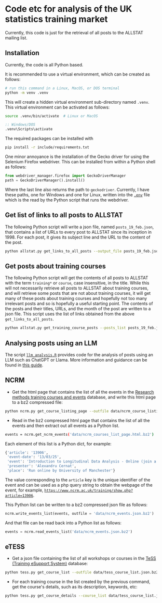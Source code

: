 # Code etc for analysis of the UK statistics training market

Currently, this code is just for the retrieval of all posts to the ALLSTAT mailing list.

## Installation

Currently, the code is all Python based. 

It is recommended to use a virtual environment, which can be created as follows:
```bash
# run this command in a Linux, MacOS, or DOS terminal
python -m venv .venv
```
This will create a hidden virtual environment sub-directory named `.venv`.
This virtual environment can be activated as follows:
```bash
source .venv/bin/activate  # Linux or MacOS
```
```bat
:: Windows/DOS
.venv\Scripts\activate 
```

The required packages can be installed with
```bash
pip install -r include/requirements.txt
```

One minor annoyance is the installation of the Gecko driver for using the Selenium Firefox webdriver.
This can be installed from within a Python shell as follows:
```python
from webdriver_manager.firefox import GeckoDriverManager
path = GeckoDriverManager().install()
```
Where the last line also returns the path to `geckodriver`.
Currently, I have these paths, one for Windows and one for Linux, written into the [`.env`](.env) file which is the read by the Python script that runs the webdriver.

## Get list of links to all posts to ALLSTAT

The following Python script will write a json file, named `posts_19_feb.json`, that contains a list of URLs to every post to ALLSTAT since its inception in 1998.
For each post, it gives its subject line and the URL to the content of the post.
```bash
python allstat.py get_links_to_all_posts --output_file posts_19_feb.json --verbose
```

## Get posts about training courses

The following Python script will get the contents of all posts to ALLSTAT with the term `training*` or `course`, case insensitive, in the title.
While this will not necessarily retrieve all posts to ALLSTAT about training courses, and will retrieve some posts that are not about training courses, it will get many of these posts about training courses and hopefully not too many irrelevant posts and so is hopefully a useful starting point.
The contents of the posts and their titles, URLs, and the month of the post are written to a json file.
This script uses the list of links obtained from the above `get_links_to_all_posts`.
```bash
python allstat.py get_training_course_posts --posts_list posts_19_feb.json --output_file training_course_posts.json --verbose
```

## Analysing posts using an LLM

The script [`llm_analysis.R`](llm_analysis.R) provides code for the analysis of posts using an LLM such as ChatGPT or Llama.
More information and guidance can be found in [this guide](https://mark-andrews.github.io/stats-training-course-market-analysis/llm_analysis_howto.html).



## NCRM 

* Get the html page that contains the list of all the events in the [Research methods training courses and events](https://www.ncrm.ac.uk/training/) database, and write this html page to a bz2 compressed file:
```bash
python ncrm.py get_course_listing_page --outfile data/ncrm_course_listing_page.html.bz2 
```

* Read in the bz2 compressed html page that contains the list of all the events and then extract out all events as a Python list.
```bash
events = ncrm.get_ncrm_events('data/ncrm_courses_list_page.html.bz2')
```
Each element of this list is a Python dict, for example:
```python
{'article': '13906',
 'event-date': '13/03/25',
 'event': 'Introduction to Longitudinal Data Analysis - Online (join a waiting list)',
 'presenter': 'Alexandru Cernat',
 'place': 'Run online by University of Manchester'}
```
The value corresponding to the `article` key is the unique identifier of the event and can be used as a php query string to obtain the webpage of the event, for example, [`https://www.ncrm.ac.uk/training/show.php?article=13906`](https://www.ncrm.ac.uk/training/show.php?article=13906).

This Python list can be written to a bz2 compressed json file as follows:
```python
ncrm.write_events_list(events, outfile = 'data/ncrm_events.json.bz2')
```
And that file can be read back into a Python list as follows:
```python
events = ncrm.read_events_list('data/ncrm_events.json.bz2')
```

## eTESS

* Get a json file containing the list of all workshops or courses in the [TeSS (Training eSupport System)](https://tess.elixir-europe.org/) database:
```bash 
python tess.py get_course_list --outfile data/tess_course_list.json.bz2
```
* For each training course in the list created by the previous command, get the course's details, such as its description, keywords, etc:
```bash
python tess.py get_course_details --course_list data/tess_course_list.json.bz2 --outfile data/tess_courses.json.bz2 --backup data/tess_courses__backup.json
```
